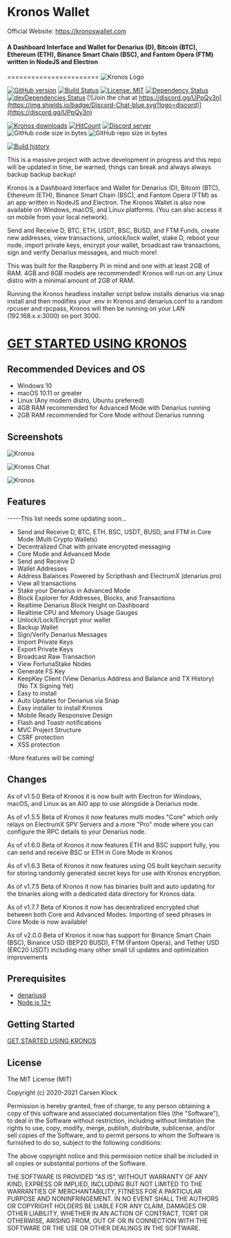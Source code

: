 # Kronos Wallet

Official Website: https://kronoswallet.com
#### A Dashboard Interface and Wallet for Denarius (D), Bitcoin (BTC), Ethereum (ETH), Binance Smart Chain (BSC), and Fantom Opera (FTM) written in NodeJS and Electron
=======================
![Kronos Logo](https://user-images.githubusercontent.com/10162347/93870495-8bd68680-fc8a-11ea-85f7-a5ca7b52d1ba.png)

[![GitHub version](https://img.shields.io/github/release/carsenk/kronos.svg)](https://badge.fury.io/gh/carsenk%2Fkronos)
[![Build Status](https://travis-ci.org/carsenk/kronos.svg?branch=master)](https://travis-ci.org/carsenk/kronos) [![License: MIT](https://img.shields.io/badge/License-MIT-blue.svg)](https://github.com/carsenk/kronos) [![Dependency Status](https://david-dm.org/carsenk/kronos/status.svg?style=flat)](https://david-dm.org/carsenk/kronos) [![devDependencies Status](https://david-dm.org/carsenk/kronos/dev-status.svg)](https://david-dm.org/carsenk/kronos?type=dev) [![Join the chat at https://discord.gg/UPpQy3n](https://img.shields.io/badge/Discord-Chat-blue.svg?logo=discord)](https://discord.gg/UPpQy3n)

[![Kronos downloads](https://img.shields.io/github/downloads/carsenk/kronos/total.svg)](https://github.com/carsenk/kronos/releases)
[![HitCount](http://hits.dwyl.io/carsenk/kronos.svg)](http://hits.dwyl.io/carsenk/kronos)
<a href="https://discord.gg/UPpQy3n"><img src="https://discordapp.com/api/guilds/334361453320732673/embed.png" alt="Discord server" /></a>
![GitHub code size in bytes](https://img.shields.io/github/languages/code-size/carsenk/kronos.svg) ![GitHub repo size in bytes](https://img.shields.io/github/repo-size/carsenk/kronos.svg)

[![Build history](https://buildstats.info/travisci/chart/carsenk/kronos?branch=master)](https://travis-ci.org/carsenk/kronos?branch=master)

This is a massive project with active development in progress and this repo will be updated in time, be warned, things can break and always always backup backup backup!

Kronos is a Dashboard Interface and Wallet for Denarius (D), Bitcoin (BTC), Ethereum (ETH), Binance Smart Chain (BSC), and Fantom Opera (FTM) as an app written in NodeJS and Electron. The Kronos Wallet is also now available on Windows, macOS, and Linux platforms. (You can also access it on mobile from your local network).

Send and Receive D, BTC, ETH, USDT, BSC, BUSD, and FTM Funds, create new addresses, view transactions, unlock/lock wallet, stake D, reboot your node, import private keys, encrypt your wallet, broadcast raw transactions, sign and verify Denarius messages, and much more!

This was built for the Raspberry Pi in mind and one with at least 2GB of RAM. 4GB and 8GB models are recommended! Kronos will run on any Linux distro with a minimal amount of 2GB of RAM.

Running the Kronos headless installer script below installs denarius via snap install and then modifies your .env in Kronos and denarius.conf to a random rpcuser and rpcpass, Kronos will then be running on your LAN (192.168.x.x:3000) on port 3000.

# [GET STARTED USING KRONOS](https://github.com/carsenk/kronos/blob/master/GETTING-STARTED.md)

Recommended Devices and OS
-----------------
* Windows 10
* macOS 10.11 or greater
* Linux (Any modern distro, Ubuntu preferred)
* 4GB RAM recommended for Advanced Mode with Denarius running
* 2GB RAM recommended for Core Mode without Denarius running

Screenshots
-----------------

![Kronos](https://user-images.githubusercontent.com/10162347/101270083-c94b9b80-3732-11eb-95cc-d9af53031225.png)

![Kronos Chat](https://user-images.githubusercontent.com/10162347/101270126-5131a580-3733-11eb-93e2-56f6f77ff9d8.png)

![Kronos](https://user-images.githubusercontent.com/10162347/101270092-ee400e80-3732-11eb-97a8-36cf76db37ee.png)


Features
--------

-----This list needs some updating soon...
- Send and Receive D, BTC, ETH, BSC, USDT, BUSD, and FTM in Core Mode (Multi Crypto Wallets)
- Decentralized Chat with private encrypted messaging
- Core Mode and Advanced Mode
- Send and Receive D
- Wallet Addresses
- Address Balances Powered by Scripthash and ElectrumX (denarius.pro)
- View all transactions
- Stake your Denarius in Advanced Mode
- Block Explorer for Addresses, Blocks, and Transactions
- Realtime Denarius Block Height on Dashboard
- Realtime CPU and Memory Usage Gauges
- Unlock/Lock/Encrypt your wallet
- Backup Wallet
- Sign/Verify Denarius Messages
- Import Private Keys
- Export Private Keys
- Broadcast Raw Transaction
- View FortunaStake Nodes
- Generate FS Key
- KeepKey Client (View Denarius Address and Balance and TX History) (No TX Signing Yet)
- Easy to install
- Auto Updates for Denarius via Snap
- Easy installer to install Kronos
- Mobile Ready Responsive Design
- Flash and Toastr notifications
- MVC Project Structure
- CSRF protection
- XSS protection

-More features will be coming!

Changes
-------------
As of v1.5.0 Beta of Kronos it is now built with Electron for Windows, macOS, and Linux as an AIO app to use alongside a Denarius node.

As of v1.5.5 Beta of Kronos it now features multi modes "Core" which only relays on ElectrumX SPV Servers and a more "Pro" mode where you can configure the RPC details to your Denarius node.

As of v1.6.0 Beta of Kronos it now features ETH and BSC support fully, you can send and receive BSC or ETH in Core Mode in Kronos

As of v1.6.3 Beta of Kronos it now features using OS built keychain security for storing randomly generated secret keys for use with Kronos encryption.

As of v1.7.5 Beta of Kronos it now has binaries built and auto updating for the binaries along with a dedicated data directory for Kronos data.

As of v1.7.7 Beta of Kronos it now has decentralized encrypted chat between both Core and Advanced Modes. Importing of seed phrases in Core Mode is now available!

As of v2.0.0 Beta of Kronos it now has support for Binance Smart Chain (BSC), Binance USD (BEP20 BUSD), FTM (Fantom Opera), and Tether USD (ERC20 USDT) including many other small UI updates and optimization improvements

Prerequisites
-------------

- [denariusd](https://github.com/carsenk/denarius)
- [Node.js 12+](http://nodejs.org)

Getting Started
---------------
[GET STARTED USING KRONOS](https://github.com/carsenk/kronos/blob/master/GETTING-STARTED.md)


License
-------

The MIT License (MIT)

Copyright (c) 2020-2021 Carsen Klock

Permission is hereby granted, free of charge, to any person obtaining a copy of this software and associated documentation files (the "Software"), to deal in the Software without restriction, including without limitation the rights to use, copy, modify, merge, publish, distribute, sublicense, and/or sell copies of the Software, and to permit persons to whom the Software is furnished to do so, subject to the following conditions:

The above copyright notice and this permission notice shall be included in all copies or substantial portions of the Software.

THE SOFTWARE IS PROVIDED "AS IS", WITHOUT WARRANTY OF ANY KIND, EXPRESS OR IMPLIED, INCLUDING BUT NOT LIMITED TO THE WARRANTIES OF MERCHANTABILITY, FITNESS FOR A PARTICULAR PURPOSE AND NONINFRINGEMENT. IN NO EVENT SHALL THE AUTHORS OR COPYRIGHT HOLDERS BE LIABLE FOR ANY CLAIM, DAMAGES OR OTHER LIABILITY, WHETHER IN AN ACTION OF CONTRACT, TORT OR OTHERWISE, ARISING FROM, OUT OF OR IN CONNECTION WITH THE SOFTWARE OR THE USE OR OTHER DEALINGS IN THE SOFTWARE.
